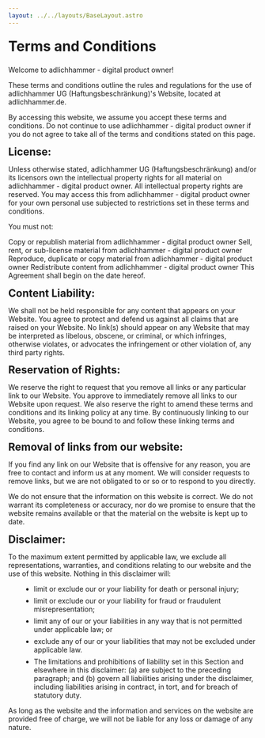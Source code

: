 ```yaml
---
layout: ../../layouts/BaseLayout.astro
---
```


<style>

h1 {
  display: block;
  font-size: 2em;
  margin-top: 0.8em;
  margin-bottom: 0.8em;
  margin-left: 0;
  margin-right: 0;
  font-weight: bold;
}

h2 {
  display: block;
  font-size: 1.5em;
  margin-top: 0.7em;
  margin-bottom: 0.6em;
  margin-left: 0;
  margin-right: 0;
  font-weight: bold;
}

ul {

  margin-top: 0.7em;
  margin-bottom: 0.7em;

}

li {
    margin-left: 2em;
    margin-top: 0.5em;
}


</style>

# Terms and Conditions

Welcome to adlichhammer - digital product owner!

These terms and conditions outline the rules and regulations for the use of adlichhammer UG (Haftungsbeschränkung)'s Website, located at adlichhammer.de.

By accessing this website, we assume you accept these terms and conditions. Do not continue to use adlichhammer - digital product owner if you do not agree to take all of the terms and conditions stated on this page.


## License:

Unless otherwise stated, adlichhammer UG (Haftungsbeschränkung) and/or its licensors own the intellectual property rights for all material on adlichhammer - digital product owner. All intellectual property rights are reserved. You may access this from adlichhammer - digital product owner for your own personal use subjected to restrictions set in these terms and conditions.

You must not:

Copy or republish material from adlichhammer - digital product owner
Sell, rent, or sub-license material from adlichhammer - digital product owner
Reproduce, duplicate or copy material from adlichhammer - digital product owner
Redistribute content from adlichhammer - digital product owner
This Agreement shall begin on the date hereof.


## Content Liability:

We shall not be held responsible for any content that appears on your Website. You agree to protect and defend us against all claims that are raised on your Website. No link(s) should appear on any Website that may be interpreted as libelous, obscene, or criminal, or which infringes, otherwise violates, or advocates the infringement or other violation of, any third party rights.

## Reservation of Rights:

We reserve the right to request that you remove all links or any particular link to our Website. You approve to immediately remove all links to our Website upon request. We also reserve the right to amend these terms and conditions and its linking policy at any time. By continuously linking to our Website, you agree to be bound to and follow these linking terms and conditions.

## Removal of links from our website:

If you find any link on our Website that is offensive for any reason, you are free to contact and inform us at any moment. We will consider requests to remove links, but we are not obligated to or so or to respond to you directly.

We do not ensure that the information on this website is correct. We do not warrant its completeness or accuracy, nor do we promise to ensure that the website remains available or that the material on the website is kept up to date.

## Disclaimer:

To the maximum extent permitted by applicable law, we exclude all representations, warranties, and conditions relating to our website and the use of this website. Nothing in this disclaimer will:

* limit or exclude our or your liability for death or personal injury;
* limit or exclude our or your liability for fraud or fraudulent misrepresentation;
* limit any of our or your liabilities in any way that is not permitted under applicable law; or
* exclude any of our or your liabilities that may not be excluded under applicable law.
* The limitations and prohibitions of liability set in this Section and elsewhere in this disclaimer: (a) are subject to the preceding paragraph; and (b) govern all liabilities arising under the disclaimer, including liabilities arising in contract, in tort, and for breach of statutory duty.

As long as the website and the information and services on the website are provided free of charge, we will not be liable for any loss or damage of any nature.

